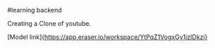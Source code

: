 #learning backend

Creating a Clone of youtube.

[Model link]{https://app.eraser.io/workspace/YtPqZ1VogxGy1jzIDkzj}